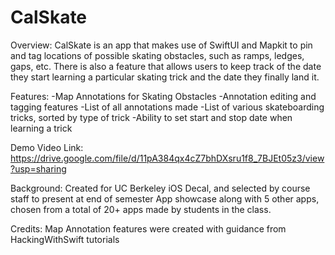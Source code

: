 # CalSkate

Overview: CalSkate is an app that makes use of SwiftUI and Mapkit to pin and tag locations of possible skating obstacles, such as ramps, ledges, gaps, etc.
There is also a feature that allows users to keep track of the date they start learning a particular skating trick and the date they finally land it.

Features:
-Map Annotations for Skating Obstacles
-Annotation editing and tagging features
-List of all annotations made
-List of various skateboarding tricks, sorted by type of trick
-Ability to set start and stop date when learning a trick

Demo Video Link: https://drive.google.com/file/d/11pA384qx4cZ7bhDXsru1f8_7BJEt05z3/view?usp=sharing

Background: Created for UC Berkeley iOS Decal, and selected by course staff to present at end of semester App showcase along with 5 other apps, chosen from a total of 20+ apps made by students in the class.

Credits: Map Annotation features were created with guidance from HackingWithSwift tutorials
